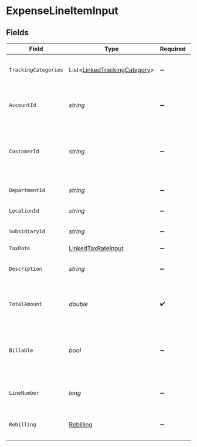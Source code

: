 # ExpenseLineItemInput


## Fields

| Field                                                                             | Type                                                                              | Required                                                                          | Description                                                                       | Example                                                                           |
| --------------------------------------------------------------------------------- | --------------------------------------------------------------------------------- | --------------------------------------------------------------------------------- | --------------------------------------------------------------------------------- | --------------------------------------------------------------------------------- |
| `TrackingCategories`                                                              | List<[LinkedTrackingCategory](../../Models/Components/LinkedTrackingCategory.md)> | :heavy_minus_sign:                                                                | A list of linked tracking categories.                                             |                                                                                   |
| `AccountId`                                                                       | *string*                                                                          | :heavy_minus_sign:                                                                | The unique identifier for the ledger account.                                     | 123456                                                                            |
| `CustomerId`                                                                      | *string*                                                                          | :heavy_minus_sign:                                                                | The ID of the customer this expense item is linked to.                            | 12345                                                                             |
| `DepartmentId`                                                                    | *string*                                                                          | :heavy_minus_sign:                                                                | The ID of the department                                                          | 12345                                                                             |
| `LocationId`                                                                      | *string*                                                                          | :heavy_minus_sign:                                                                | The ID of the location                                                            | 12345                                                                             |
| `SubsidiaryId`                                                                    | *string*                                                                          | :heavy_minus_sign:                                                                | The ID of the subsidiary                                                          | 12345                                                                             |
| `TaxRate`                                                                         | [LinkedTaxRateInput](../../Models/Components/LinkedTaxRateInput.md)               | :heavy_minus_sign:                                                                | N/A                                                                               |                                                                                   |
| `Description`                                                                     | *string*                                                                          | :heavy_minus_sign:                                                                | The expense line item description                                                 | Travel US.                                                                        |
| `TotalAmount`                                                                     | *double*                                                                          | :heavy_check_mark:                                                                | The total amount of the expense line item.                                        | 275                                                                               |
| `Billable`                                                                        | *bool*                                                                            | :heavy_minus_sign:                                                                | Boolean that indicates if the line item is billable or not.                       | true                                                                              |
| `LineNumber`                                                                      | *long*                                                                            | :heavy_minus_sign:                                                                | Line number of the resource                                                       | 1                                                                                 |
| `Rebilling`                                                                       | [Rebilling](../../Models/Components/Rebilling.md)                                 | :heavy_minus_sign:                                                                | Rebilling metadata for this line item.                                            |                                                                                   |